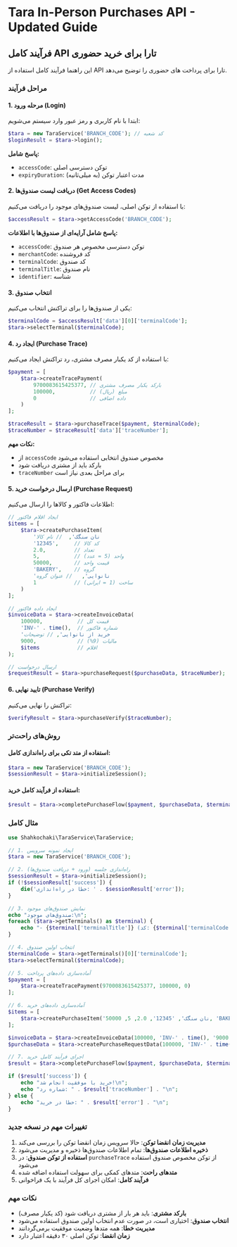 # Tara In-Person Purchases API - Updated Guide

## فرآیند کامل API تارا برای خرید حضوری

این راهنما فرآیند کامل استفاده از API تارا برای پرداخت های حضوری را توضیح می‌دهد.

### مراحل فرآیند

#### 1. مرحله ورود (Login)

ابتدا با نام کاربری و رمز عبور وارد سیستم می‌شویم:

```php
$tara = new TaraService('BRANCH_CODE'); // کد شعبه
$loginResult = $tara->login();
```

**پاسخ شامل:**

- `accessCode`: توکن دسترسی اصلی
- `expiryDuration`: مدت اعتبار توکن (به میلی‌ثانیه)

#### 2. دریافت لیست صندوق‌ها (Get Access Codes)

با استفاده از توکن اصلی، لیست صندوق‌های موجود را دریافت می‌کنیم:

```php
$accessResult = $tara->getAccessCode('BRANCH_CODE');
```

**پاسخ شامل آرایه‌ای از صندوق‌ها با اطلاعات:**

- `accessCode`: توکن دسترسی مخصوص هر صندوق
- `merchantCode`: کد فروشنده
- `terminalCode`: کد صندوق
- `terminalTitle`: نام صندوق
- `identifier`: شناسه

#### 3. انتخاب صندوق

یکی از صندوق‌ها را برای تراکنش انتخاب می‌کنیم:

```php
$terminalCode = $accessResult['data'][0]['terminalCode'];
$tara->selectTerminal($terminalCode);
```

#### 4. ایجاد رد (Purchase Trace)

با استفاده از کد یکبار مصرف مشتری، رد تراکنش ایجاد می‌کنیم:

```php
$payment = [
    $tara->createTracePayment(
        9700083615425377, // بارکد یکبار مصرف مشتری
        100000,           // مبلغ (ریال)
        0                 // داده اضافی
    )
];

$traceResult = $tara->purchaseTrace($payment, $terminalCode);
$traceNumber = $traceResult['data']['traceNumber'];
```

**نکات مهم:**

- از `accessCode` مخصوص صندوق انتخابی استفاده می‌شود
- بارکد باید از مشتری دریافت شود
- `traceNumber` برای مراحل بعدی نیاز است

#### 5. ارسال درخواست خرید (Purchase Request)

اطلاعات فاکتور و کالاها را ارسال می‌کنیم:

```php
// ایجاد اقلام فاکتور
$items = [
    $tara->createPurchaseItem(
        'نان سنگک',  // نام کالا
        '12345',     // کد کالا
        2.0,         // تعداد
        5,           // واحد (5 = عدد)
        50000,       // قیمت واحد
        'BAKERY',    // گروه
        'نانوایی',   // عنوان گروه
        1            // ساخت (1 = ایرانی)
    )
];

// ایجاد داده فاکتور
$invoiceData = $tara->createInvoiceData(
    100000,           // قیمت کل
    'INV-' . time(),  // شماره فاکتور
    'خرید از نانوایی', // توضیحات
    9000,             // مالیات (9%)
    $items            // اقلام
);

// ارسال درخواست
$requestResult = $tara->purchaseRequest($purchaseData, $traceNumber);
```

#### 6. تایید نهایی (Purchase Verify)

تراکنش را نهایی می‌کنیم:

```php
$verifyResult = $tara->purchaseVerify($traceNumber);
```

### روش‌های راحت‌تر

#### استفاده از متد تکی برای راه‌اندازی کامل:

```php
$tara = new TaraService('BRANCH_CODE');
$sessionResult = $tara->initializeSession();
```

#### استفاده از فرآیند کامل خرید:

```php
$result = $tara->completePurchaseFlow($payment, $purchaseData, $terminalCode);
```

### مثال کامل

```php
use Shahkochaki\TaraService\TaraService;

// 1. ایجاد نمونه سرویس
$tara = new TaraService('BRANCH_CODE');

// 2. راه‌اندازی جلسه (ورود + دریافت صندوق‌ها)
$sessionResult = $tara->initializeSession();
if (!$sessionResult['success']) {
    die('خطا در راه‌اندازی: ' . $sessionResult['error']);
}

// 3. نمایش صندوق‌های موجود
echo "صندوق‌های موجود:\n";
foreach ($tara->getTerminals() as $terminal) {
    echo "- {$terminal['terminalTitle']} (کد: {$terminal['terminalCode']})\n";
}

// 4. انتخاب اولین صندوق
$terminalCode = $tara->getTerminals()[0]['terminalCode'];
$tara->selectTerminal($terminalCode);

// 5. آماده‌سازی داده‌های پرداخت
$payment = [
    $tara->createTracePayment(9700083615425377, 100000, 0)
];

// 6. آماده‌سازی داده‌های خرید
$items = [
    $tara->createPurchaseItem('نان سنگک', '12345', 2.0, 5, 50000, 'BAKERY', 'نانوایی', 1)
];

$invoiceData = $tara->createInvoiceData(100000, 'INV-' . time(), 'خرید', 9000, $items);
$purchaseData = $tara->createPurchaseRequestData(100000, 'INV-' . time(), 'تست', $invoiceData);

// 7. اجرای فرآیند کامل خرید
$result = $tara->completePurchaseFlow($payment, $purchaseData, $terminalCode);

if ($result['success']) {
    echo "خرید با موفقیت انجام شد!\n";
    echo "شماره رد: " . $result['traceNumber'] . "\n";
} else {
    echo "خطا در خرید: " . $result['error'] . "\n";
}
```

### تغییرات مهم در نسخه جدید

1. **مدیریت زمان انقضا توکن**: حالا سرویس زمان انقضا توکن را بررسی می‌کند
2. **ذخیره اطلاعات صندوق‌ها**: تمام اطلاعات صندوق‌ها ذخیره و مدیریت می‌شود
3. **استفاده از توکن صندوق**: در `purchaseTrace` از توکن مخصوص صندوق استفاده می‌شود
4. **متدهای راحت**: متدهای کمکی برای سهولت استفاده اضافه شده
5. **فرآیند کامل**: امکان اجرای کل فرآیند با یک فراخوانی

### نکات مهم

- **بارکد مشتری**: باید هر بار از مشتری دریافت شود (کد یکبار مصرف)
- **انتخاب صندوق**: اختیاری است، در صورت عدم انتخاب اولین صندوق استفاده می‌شود
- **مدیریت خطا**: همه متدها وضعیت موفقیت برمی‌گردانند
- **زمان انقضا**: توکن اصلی ۳۰ دقیقه اعتبار دارد

